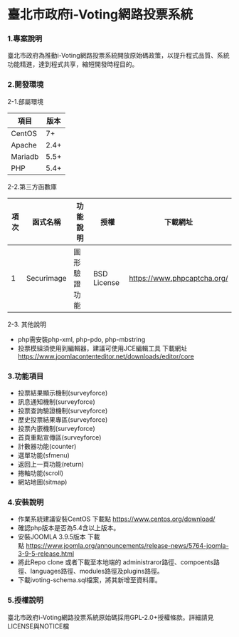 ﻿# 臺北市政府i-Voting網路投票系統

### 1.專案說明
臺北市政府為推動i-Voting網路投票系統開放原始碼政策，以提升程式品質、系統功能精進，達到程式共享，縮短開發時程目的。
  
### 2.開發環境

2-1.部屬環境

|項目|版本|
|--- |---|
|CentOS|7+|
|Apache|2.4+|
|Mariadb|5.5+|
|PHP|5.4+|

2-2.第三方函數庫

| 項次 | 函式名稱 | 功能說明 | 授權 | 下載網址 |
| ---- | ----     | ----    | ---- | ----    |
|  1   | Securimage| 圖形驗證功能| BSD License | https://www.phpcaptcha.org/ |

2-3. 其他說明
* php需安裝php-xml, php-pdo, php-mbstring
* 投票模組須使用到編輯器，建議可使用JCE編輯工具 下載網址 https://www.joomlacontenteditor.net/downloads/editor/core

### 3.功能項目

* 投票結果顯示機制(surveyforce)
* 訊息通知機制(surveyforce)
* 投票查詢驗證機制(surveyforce)
* 歷史投票結果專區(surveyforce)
* 投票內嵌機制(surveyforce)  
* 首頁重點宣傳區(surveyforce)
* 計數器功能(counter)
* 選單功能(sfmenu)
* 返回上一頁功能(return)
* 捲軸功能(scroll)
* 網站地圖(sitmap)

### 4.安裝說明

 * 作業系統建議安裝CentOS 下載點 https://www.centos.org/download/ 
 * 確認php版本是否為5.4含以上版本。
 * 安裝JOOMLA 3.9.5版本 下載點 https://www.joomla.org/announcements/release-news/5764-joomla-3-9-5-release.html
 * 將此Repo clone 或者下載至本地端的 administraror路徑、compoents路徑、languages路徑、modules路徑及plugins路徑。
 * 下載ivoting-schema.sql檔案，將其新增至資料庫。
	
### 5.授權說明

  臺北市政府i-Voting網路投票系統原始碼採用GPL-2.0+授權條款。詳細請見LICENSE與NOTICE檔
